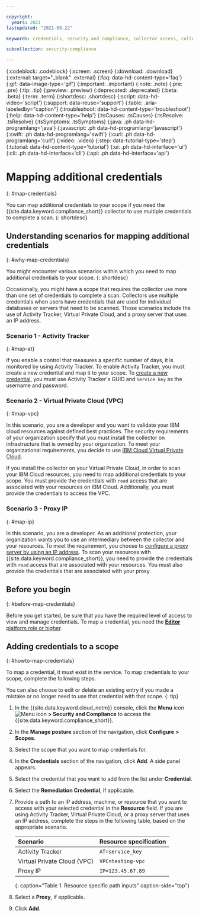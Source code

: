 ```yaml
---

copyright:
  years: 2021
lastupdated: "2021-09-22"

keywords: credentials, security and compliance, collector access, collector communication, resource scan, configuration scanning, credentials stored

subcollection: security-compliance

---
```


{:codeblock: .codeblock}
{:screen: .screen}
{:download: .download}
{:external: target="_blank" .external}
{:faq: data-hd-content-type='faq'}
{:gif: data-image-type='gif'}
{:important: .important}
{:note: .note}
{:pre: .pre}
{:tip: .tip}
{:preview: .preview}
{:deprecated: .deprecated}
{:beta: .beta}
{:term: .term}
{:shortdesc: .shortdesc}
{:script: data-hd-video='script'}
{:support: data-reuse='support'}
{:table: .aria-labeledby="caption"}
{:troubleshoot: data-hd-content-type='troubleshoot'}
{:help: data-hd-content-type='help'}
{:tsCauses: .tsCauses}
{:tsResolve: .tsResolve}
{:tsSymptoms: .tsSymptoms}
{:java: .ph data-hd-programlang='java'}
{:javascript: .ph data-hd-programlang='javascript'}
{:swift: .ph data-hd-programlang='swift'}
{:curl: .ph data-hd-programlang='curl'}
{:video: .video}
{:step: data-tutorial-type='step'}
{:tutorial: data-hd-content-type='tutorial'}
{:ui: .ph data-hd-interface='ui'}
{:cli: .ph data-hd-interface='cli'}
{:api: .ph data-hd-interface='api'}

# Mapping additional credentials
{: #map-credentials}

You can map additional credentials to your scope if you need the {{site.data.keyword.compliance_short}} collector to use multiple credentials to complete a scan.
{: shortdesc}

## Understanding scenarios for mapping additional credentials 
{: #why-map-credentials}

You might encounter various scenarios within which you need to map additional credentials to your scope. 
{: shortdesc}

Occasionally, you might have a scope that requires the collector use more than one set of credentials to complete a scan. Collectors use multiple credentials when users have credentials that are used for individual databases or servers that need to be scanned. Those scenarios include the use of Activity Tracker, Virtual Private Cloud, and a proxy server that uses an IP address.

### Scenario 1 - Activity Tracker
{: #map-at}

If you enable a control that measures a specific number of days, it is monitored by using Activity Tracker. To enable Activity Tracker, you must create a new credential and map it to your scope. To [create a new credential](/docs/security-compliance?topic=security-compliance-credentials), you must use Activity Tracker's GUID and `Service_key` as the username and password. 

### Scenario 2 - Virtual Private Cloud (VPC)
{: #map-vpc}

In this scenario, you are a developer and you want to validate your IBM cloud resources against defined best practices. The security requirements of your organization specify that you must install the collector on infrastructure that is owned by your organization. To meet your organizational requirements, you decide to use [IBM Cloud Virtual Private Cloud](/docs/security-compliance?topic=security-compliance-ibm-customer-collector). 

If you install the collector on your Virtual Private Cloud, in order to scan your IBM Cloud resources, you need to map additional credentials to your scope. You must provide the credentials with `read` access that are associated with your resources on IBM Cloud. Additionally, you must provide the credentials to access the VPC. 

### Scenario 3 - Proxy IP 
{: #map-ip}

In this scenario, you are a developer. As an additional protection, your organization wants you to use an intermediary between the collector and your resources. To meet the requirement, you choose to [configure a proxy server by using an IP address](/docs/security-compliance?topic=security-compliance-collector-manual#collector-proxy). To scan your resources with {{site.data.keyword.compliance_short}}, you need to provide the credentials with `read` access that are associated with your resources. You must also provide the credentials that are associated with your proxy. 



## Before you begin
{: #before-map-credentials}

Before you get started, be sure that you have the required level of access to view and manage credentials. To map a credential, you need the [**Editor** platform role or higher](/docs/security-compliance?topic=security-compliance-access-management).


## Adding credentials to a scope
{: #howto-map-credentials}

To map a credential, it must exist in the service. To map credentials to your scope, complete the following steps. 

You can also choose to edit or delete an existing entry if you made a mistake or no longer need to use that credential with that scope.
{: tip}

1. In the {{site.data.keyword.cloud_notm}} console, click the **Menu** icon ![Menu icon](../icons/icon_hamburger.svg) **> Security and Compliance** to access the {{site.data.keyword.compliance_short}}.
2. In the **Manage posture** section of the navigation, click **Configure > Scopes**.
3. Select the scope that you want to map credentials for.
4. In the **Credentials** section of the navigation, click **Add**. A side panel appears. 
5. Select the credential that you want to add from the list under **Credential**.
6. Select the **Remediation Credential**, if applicable. 
7. Provide a path to an IP address, machine, or resource that you want to access with your selected credential in the **Resource** field. If you are using Activity Tracker, Virtual Private Cloud, or a proxy server that uses an IP address, complete the steps in the following table, based on the appropriate scenario.

   | Scenario | Resource specification |
   |:-------|:---------|
   | Activity Tracker | `AT=service_key` |
   | Virtual Private Cloud (VPC) | `VPC=testing-vpc` |
   | Proxy IP | `IP=123.45.67.89` |
   {: caption="Table 1. Resource specific path inputs" caption-side="top"}

8. Select a **Proxy**, if applicable.
9. Click **Add**.

